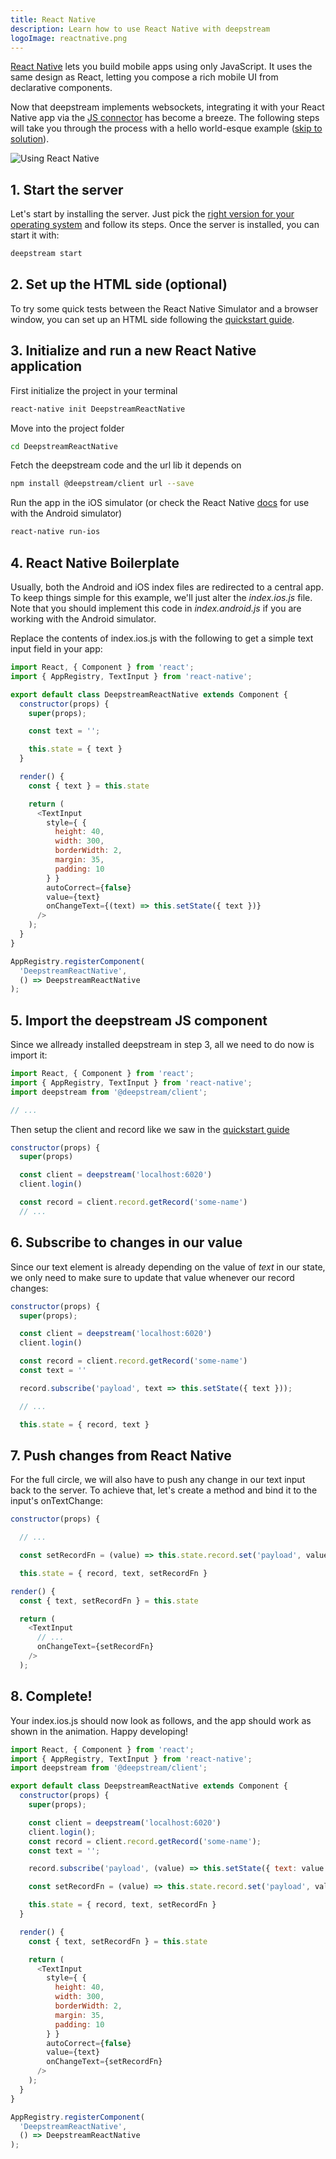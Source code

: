 ```yaml
---
title: React Native
description: Learn how to use React Native with deepstream
logoImage: reactnative.png
---
```


[React Native](https://facebook.github.io/react-native/) lets you build mobile apps using only JavaScript. It uses the same design as React, letting you compose a rich mobile UI from declarative components.

Now that deepstream implements websockets, integrating it with your React Native app via the [JS connector](/docs/client-js/client/) has become a breeze. The following steps will take you through the process with a hello world-esque example ([skip to solution](#8-complete-)).

![Using React Native](deepstream-react-native.gif)

## 1. Start the server

Let's start by installing the server. Just pick the [right version for your operating system](/install/) and follow its steps. Once the server is installed, you can start it with:

```bash
deepstream start
```

## 2. Set up the HTML side (optional)

To try some quick tests between the React Native Simulator and a browser window, you can set up an HTML side following the [quickstart guide](/tutorials/guides/getting-started-quickstart/).

## 3. Initialize and run a new React Native application

First initialize the project in your terminal

```bash
react-native init DeepstreamReactNative
```

Move into the project folder

```bash
cd DeepstreamReactNative
```

Fetch the deepstream code and the url lib it depends on

```bash
npm install @deepstream/client url --save
```

Run the app in the iOS simulator (or check the React Native [docs](https://facebook.github.io/react-native/docs/getting-started.html) for use with the Android simulator)

```bash
react-native run-ios
```

## 4. React Native Boilerplate
Usually, both the Android and iOS index files are redirected to a central app. To keep things simple for this example, we'll just alter the *index.ios.js* file. Note that you should implement this code in *index.android.js* if you are working with the Android simulator.

Replace the contents of index.ios.js with the following to get a simple text input field in your app:

```js
import React, { Component } from 'react';
import { AppRegistry, TextInput } from 'react-native';

export default class DeepstreamReactNative extends Component {
  constructor(props) {
    super(props);

    const text = '';

    this.state = { text }
  }

  render() {
    const { text } = this.state

    return (
      <TextInput
        style={ {
          height: 40,
          width: 300,
          borderWidth: 2,
          margin: 35,
          padding: 10
        } }
        autoCorrect={false}
        value={text}
        onChangeText={(text) => this.setState({ text })}
      />
    );
  }
}

AppRegistry.registerComponent(
  'DeepstreamReactNative',
  () => DeepstreamReactNative
);
```

## 5. Import the deepstream JS component

Since we allready installed deepstream in step 3, all we need to do now is import it:

```js
import React, { Component } from 'react';
import { AppRegistry, TextInput } from 'react-native';
import deepstream from '@deepstream/client';

// ...
```

Then setup the client and record like we saw in the [quickstart guide](/tutorials/guides/getting-started-quickstart/)

```js
constructor(props) {
  super(props)

  const client = deepstream('localhost:6020')
  client.login()

  const record = client.record.getRecord('some-name')
  // ...
```

## 6. Subscribe to changes in our value

Since our text element is already depending on the value of *text* in our state, we only need to make sure to update that value whenever our record changes:

```js
constructor(props) {
  super(props);

  const client = deepstream('localhost:6020')
  client.login()

  const record = client.record.getRecord('some-name')
  const text = ''

  record.subscribe('payload', text => this.setState({ text }));

  // ...

  this.state = { record, text }
```

## 7. Push changes from React Native

For the full circle, we will also have to push any change in our text input back to the server. To achieve that, let's create a method and bind it to the input's onTextChange:

```js
constructor(props) {

  // ...

  const setRecordFn = (value) => this.state.record.set('payload', value);

  this.state = { record, text, setRecordFn }
```

```js
render() {
  const { text, setRecordFn } = this.state

  return (
    <TextInput
      // ...
      onChangeText={setRecordFn}
    />
  );
```

## 8. Complete!

Your index.ios.js should now look as follows, and the app should work as shown in the animation. Happy developing!

```js
import React, { Component } from 'react';
import { AppRegistry, TextInput } from 'react-native';
import deepstream from '@deepstream/client';

export default class DeepstreamReactNative extends Component {
  constructor(props) {
    super(props);

    const client = deepstream('localhost:6020')
    client.login();
    const record = client.record.getRecord('some-name');
    const text = '';

    record.subscribe('payload', (value) => this.setState({ text: value }));

    const setRecordFn = (value) => this.state.record.set('payload', value);

    this.state = { record, text, setRecordFn }
  }

  render() {
    const { text, setRecordFn } = this.state

    return (
      <TextInput
        style={ {
          height: 40,
          width: 300,
          borderWidth: 2,
          margin: 35,
          padding: 10
        } }
        autoCorrect={false}
        value={text}
        onChangeText={setRecordFn}
      />
    );
  }
}

AppRegistry.registerComponent(
  'DeepstreamReactNative',
  () => DeepstreamReactNative
);
```
